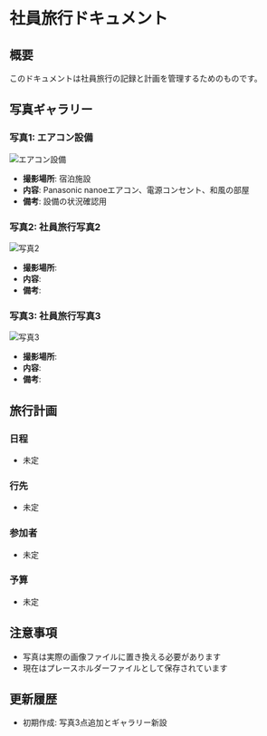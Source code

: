# 社員旅行ドキュメント

## 概要
このドキュメントは社員旅行の記録と計画を管理するためのものです。

## 写真ギャラリー

### 写真1: エアコン設備
![エアコン設備](assets/trip/img-001.jpg)
- **撮影場所**: 宿泊施設
- **内容**: Panasonic nanoeエアコン、電源コンセント、和風の部屋
- **備考**: 設備の状況確認用

### 写真2: 社員旅行写真2
![写真2](assets/trip/img-002.jpg)
- **撮影場所**: 
- **内容**: 
- **備考**: 

### 写真3: 社員旅行写真3
![写真3](assets/trip/img-003.jpg)
- **撮影場所**: 
- **内容**: 
- **備考**: 

## 旅行計画

### 日程
- 未定

### 行先
- 未定

### 参加者
- 未定

### 予算
- 未定

## 注意事項
- 写真は実際の画像ファイルに置き換える必要があります
- 現在はプレースホルダーファイルとして保存されています

## 更新履歴
- 初期作成: 写真3点追加とギャラリー新設